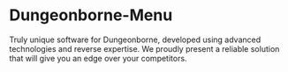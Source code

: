 # Dungeonborne-Menu
Truly unique software for Dungeonborne, developed using advanced technologies and reverse expertise. We proudly present a reliable solution that will give you an edge over your competitors.
